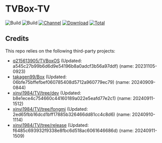 # TVBox-TV

![Build](https://shields.io/github/actions/workflow/status/xinyi1984/TVBox-TV/TV.yml?branch=master&logo=github&label=Build)
![Build](https://shields.io/github/actions/workflow/status/xinyi1984/TVBox-TV/TVBox.yml?branch=master&logo=github&label=Build)
[![Channel](https://img.shields.io/badge/Follow-Telegram-blue.svg?logo=telegram)](https://t.me/klbot)
[![Download](https://img.shields.io/github/v/release/xinyi1984/TVBox-TV?color=orange&logoColor=orange&label=Download&logo=DocuSign)](https://github.com/xinyi1984/TVBox-TV/releases/latest) 
[![Total](https://shields.io/github/downloads/xinyi1984/TVBox-TV/total?logo=Bookmeter&label=Counts&logoColor=yellow&color=yellow)](https://github.com/xinyi1984/TVBox-TV/releases)

## Credits
This repo relies on the following third-party projects:
- [q215613905/TVBoxOS](https://github.com/q215613905/TVBoxOS) (Updated: a545c27b99b6d6d9e54196b8a0adcf3b56a97ddf) (name: 20231105-0923)
- [takagen99/Box](https://github.com/takagen99/Box) (Updated: 06bfe75bffefbef060785408d5712a960779ec79) (name: 20240909-0844)
- [xinyi1984/TV/tree/dev](https://github.com/xinyi1984/TV/tree/dev) (Updated: b8e1ece4c754660c44160189a022e5eafd77e2c1) (name: 20240911-1512)
- [xinyi1984/TV/tree/fongmi](https://github.com/xinyi1984/TV/tree/fongmi) (Updated: 2ed65fbb16dcd1bff17885b326466dd81cc4c8d6) (name: 20240910-1114)
- [xinyi1984/TV/tree/release](https://github.com/xinyi1984/TV/tree/release) (Updated: f6485c693932f9338e8fbc6d518ac6061646686d) (name: 20240911-1509)
